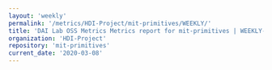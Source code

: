 ```yaml
---
layout: 'weekly'
permalink: '/metrics/HDI-Project/mit-primitives/WEEKLY/'
title: 'DAI Lab OSS Metrics Metrics report for mit-primitives | WEEKLY-REPORT-2020-03-08'
organization: 'HDI-Project'
repository: 'mit-primitives'
current_date: '2020-03-08'
---
```

